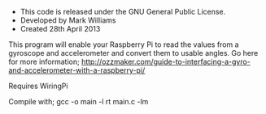 * This code is released under the GNU General Public License.
* Developed by Mark Williams
* Created 28th April 2013

This program will enable your Raspberry Pi to read the values from a gyroscope and accelerometer and convert them to usable angles.
Go here for more information;
http://ozzmaker.com/guide-to-interfacing-a-gyro-and-accelerometer-with-a-raspberry-pi/


Requires WiringPi

Compile with;
gcc -o main -l rt main.c -lm




